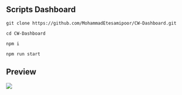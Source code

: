 
## Scripts Dashboard

```git clone https://github.com/MohammadEtesamipoor/CW-Dashboard.git ```

``` cd CW-Dashboard ```

``` npm i ```

``` npm run start ```


## Preview


<img src="https://github.com/MohammadEtesamipoor/Mohammad.Etesamipoor/blob/main/Dashboard.gif"/>
